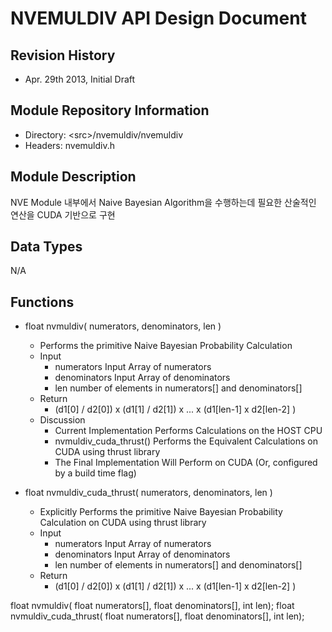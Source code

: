NVEMULDIV API Design Document
=======================

Revision History
----------------
- Apr. 29th 2013, Initial Draft


Module Repository Information
-----------------------------
- Directory: &lt;src&gt;/nvemuldiv/nvemuldiv
- Headers: nvemuldiv.h


Module Description
------------------
NVE Module 내부에서 Naive Bayesian Algorithm을 수행하는데 필요한 산술적인 연산을 CUDA 기반으로 구현

Data Types
----------
N/A

Functions
---------
- float nvmuldiv( numerators, denominators, len )
    - Performs the primitive Naive Bayesian Probability Calculation
    - Input
        - numerators Input Array of numerators
        - denominators Input Array of denominators
        - len number of elements in numerators[] and denominators[]
    - Return
        - (d1[0] / d2[0]) x (d1[1] / d2[1]) x ... x (d1[len-1] x d2[len-2] )
    - Discussion
        - Current Implementation Performs Calculations on the HOST CPU
        - nvmuldiv_cuda_thrust() Performs the Equivalent Calculations on CUDA using thrust library
        - The Final Implementation Will Perform on CUDA (Or, configured by a build time flag)

- float nvmuldiv_cuda_thrust( numerators, denominators, len )
    - Explicitly Performs the primitive Naive Bayesian Probability Calculation on CUDA using thrust library
    - Input
        - numerators Input Array of numerators
        - denominators Input Array of denominators
        - len number of elements in numerators[] and denominators[]
    - Return
        - (d1[0] / d2[0]) x (d1[1] / d2[1]) x ... x (d1[len-1] x d2[len-2] )

float nvmuldiv( float numerators[], float denominators[], int len);
float nvmuldiv_cuda_thrust( float numerators[], float denominators[], int len);

